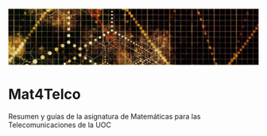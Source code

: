 ![yo](https://github.com/MCuencaAlb/Mat4Telco/blob/main/ProbabilidadLow.jpg)
# Mat4Telco
Resumen y guías de la asignatura de Matemáticas para las  Telecomunicaciones de la UOC
